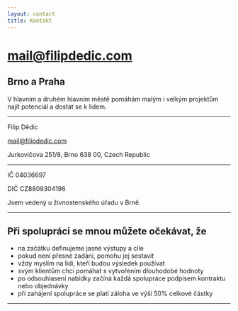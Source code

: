 ```yaml
---
layout: contact
title: Kontakt
---
```


# mail@filipdedic.com

## Brno a&nbsp;Praha
V hlavním a&nbsp;druhém hlavním městě pomáhám malým i&nbsp;velkým projektům najít potenciál a&nbsp;dostat se k lidem.

***

Filip Dědic

mail@filipdedic.com

Jurkovičova 251/8, Brno 638 00, Czech Republic

***

IČ 04036697

DIČ CZ8809304196

Jsem vedený u živnostenského úřadu v Brně.

***

## Při spolupráci se mnou můžete očekávat, že
* na začátku definujeme jasné výstupy a cíle
* pokud není přesné zadání, pomohu jej sestavit
* vždy myslím na lidi, kteří budou výsledek používat
* svým klientům chci pomáhat s vytvořením dlouhodobé hodnoty
* po odsouhlasení nabídky začíná každá spolupráce podpisem kontraktu nebo objednávky
* při zahájení spolupráce se platí záloha ve výši 50% celkové částky

***
